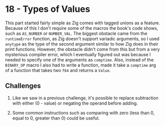 # 18 - Types of Values

This part started fairly simple as Zig comes with tagged unions as a feature. Because of this I don't require some of the macros the book's code shows, such as `AS_NUMBER` or `NUMBER_VAL`. The biggest obstacle came from the `runtimeError` function, as Zig doesn't support variadic arguments, so I used `anytype` as the type of the second argument similar to how Zig does in their print functions. However, the obstacle didn't come from this but from a very mysterious compiler error, which I eventually figured out was because I needed to specify one of the arguments as `comptime`. Also, instead of the `BINARY_OP` macro I also had to write a function, made it take a `comptime` arg of a function that takes two `f64` and returns a `Value`.

## Challenges

1. Like we saw in a previous challenge, it's possible to replace subtraction with either (0 - value) or negating the operand before adding.

2. Some common instructions such as comparing with zero (less than 0, equal to 0, greater than 0) could be useful.
